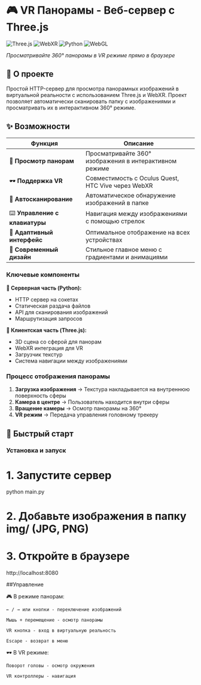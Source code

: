 # 🎮 VR Панорамы - Веб-сервер с Three.js

![Three.js](https://img.shields.io/badge/Three.js-000000?style=for-the-badge&logo=three.js&logoColor=white)
![WebXR](https://img.shields.io/badge/WebXR-000000?style=for-the-badge&logo=webxr&logoColor=white)
![Python](https://img.shields.io/badge/Python-3776AB?style=for-the-badge&logo=python&logoColor=white)
![WebGL](https://img.shields.io/badge/WebGL-990000?style=for-the-badge&logo=webgl&logoColor=white)

*Просматривайте 360° панорамы в VR режиме прямо в браузере*

## 📖 О проекте

Простой HTTP-сервер для просмотра панорамных изображений в виртуальной реальности с использованием Three.js и WebXR. Проект позволяет автоматически сканировать папку с изображениями и просматривать их в интерактивном 360° режиме.

## ✨ Возможности

| Функция | Описание |
|---------|----------|
| 🎯 **Просмотр панорам** | Просматривайте 360° изображения в интерактивном режиме |
| 🕶️ **Поддержка VR** | Совместимость с Oculus Quest, HTC Vive через WebXR |
| 🔄 **Автосканирование** | Автоматическое обнаружение изображений в папке |
| ⌨️ **Управление с клавиатуры** | Навигация между изображениями с помощью стрелок |
| 📱 **Адаптивный интерфейс** | Оптимальное отображение на всех устройствах |
| 🎨 **Современный дизайн** | Стильное главное меню с градиентами и анимациями |

### Ключевые компоненты

**🔧 Серверная часть (Python):**
- HTTP сервер на сокетах
- Статическая раздача файлов
- API для сканирования изображений
- Маршрутизация запросов

**🎨 Клиентская часть (Three.js):**
- 3D сцена со сферой для панорам
- WebXR интеграция для VR
- Загрузчик текстур
- Система навигации между изображениями

### Процесс отображения панорамы

1. **Загрузка изображения** → Текстура накладывается на внутреннюю поверхность сферы
2. **Камера в центре** → Пользователь находится внутри сферы
3. **Вращение камеры** → Осмотр панорамы на 360°
4. **VR режим** → Передача управления головному трекеру

## 🚀 Быстрый старт

### Установка и запуск

# 1. Запустите сервер
python main.py

# 2. Добавьте изображения в папку img/ (JPG, PNG)
# 3. Откройте в браузере
http://localhost:8080


##Управление

🎮 В режиме панорам:

    ← / → или кнопки - переключение изображений

    Мышь + перемещение - осмотр панорамы

    VR кнопка - вход в виртуальную реальность

    Escape - возврат в меню

🕶️ В VR режиме:

    Поворот головы - осмотр окружения

    VR контроллеры - навигация





